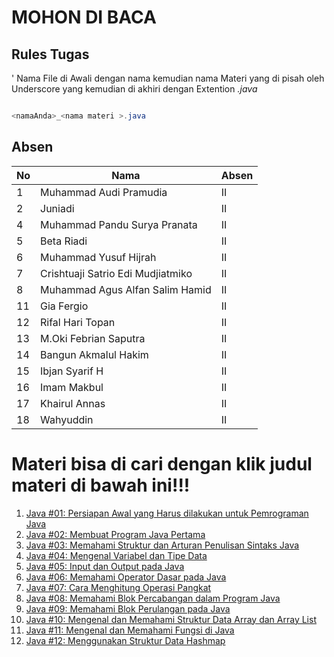 # MOHON DI BACA
## Rules Tugas
' Nama File di Awali dengan nama kemudian nama Materi yang di pisah oleh Underscore yang kemudian di akhiri dengan Extention *.java*
```java

<namaAnda>_<nama materi >.java
```

## Absen
| No | Nama  | Absen |
| -- | ----- | --- |
| 1  |  Muhammad Audi Pramudia | II  |
| 2  | Juniadi | II  |
| 4  | Muhammad Pandu Surya Pranata  | II |
| 5  | Beta Riadi  | II |
| 6  |  Muhammad Yusuf Hijrah | II |
| 7  |  Crishtuaji Satrio Edi Mudjiatmiko | II |
| 8  |  Muhammad Agus Alfan Salim Hamid | II |
| 11  |  Gia Fergio | II |
| 12  |  Rifal Hari Topan | II |
| 13  |  M.Oki Febrian Saputra | II |
| 14  |  Bangun Akmalul Hakim | II |
| 15  |  Ibjan Syarif H | II |
| 16  |  Imam Makbul | II |
| 17  |  Khairul Annas | II |
| 18  |  Wahyuddin | II |

# Materi bisa di cari dengan klik judul materi di bawah ini!!!
1. [Java #01: Persiapan Awal yang Harus dilakukan untuk Pemrograman Java](https://www.petanikode.com/java-linux/)
2. [Java #02: Membuat Program Java Pertama](https://www.petanikode.com/java-program-pertama/)
3. [Java #03: Memahami Struktur dan Arturan Penulisan Sintaks Java](https://www.petanikode.com/java-sintaks/)
4. [Java #04: Mengenal Variabel dan Tipe Data](petanikode.com/java-variabel-dan-tipe-data/)
5. [Java #05: Input dan Output pada Java](https://www.petanikode.com/java-input-output/)
6. [Java #06: Memahami Operator Dasar pada Java](https://www.petanikode.com/java-operator/)
7. [Java #07: Cara Menghitung Operasi Pangkat](https://www.petanikode.com/java-pangkat/)
8. [Java #08: Memahami Blok Percabangan dalam Program Java](https://www.petanikode.com/java-percabangan/)
9. [Java #09: Memahami Blok Perulangan pada Java](petanikode.com/java-perulangan/)
10. [Java #10: Mengenal dan Memahami Struktur Data Array dan Array List](https://www.petanikode.com/java-array/)
11. [Java #11: Mengenal dan Memahami Fungsi di Java](https://www.petanikode.com/java-prosedur-dan-fungsi/)
12. [Java #12: Menggunakan Struktur Data Hashmap](https://www.petanikode.com/java-hashmap/)
